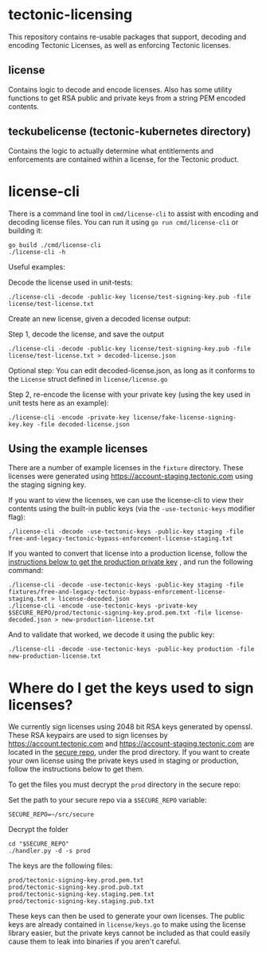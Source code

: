 # tectonic-licensing

This repository contains re-usable packages that support, decoding and encoding Tectonic Licenses, as well as enforcing Tectonic licenses.

## license

Contains logic to decode and encode licenses. Also has some utility functions to get RSA public and private keys from a string PEM encoded contents.

## teckubelicense (tectonic-kubernetes directory)

Contains the logic to actually determine what entitlements and enforcements are contained within a license, for the Tectonic product.

# license-cli

There is a command line tool in `cmd/license-cli` to assist with encoding and decoding license files.
You can run it using `go run cmd/license-cli` or building it:

```
go build ./cmd/license-cli
./license-cli -h
```

Useful examples:

Decode the license used in unit-tests:

```
./license-cli -decode -public-key license/test-signing-key.pub -file license/test-license.txt
```

Create an new license, given a decoded license output:

Step 1, decode the license, and save the output

```
./license-cli -decode -public-key license/test-signing-key.pub -file license/test-license.txt > decoded-license.json
```

Optional step: You can edit decoded-license.json, as long as it conforms to the `License` struct defined in `license/license.go`

Step 2, re-encode the license with your private key (using the key used in unit tests here as an example):

```
./license-cli -encode -private-key license/fake-license-signing-key.key -file decoded-license.json
```

## Using the example licenses

There are a number of example licenses in the `fixture` directory.
These licenses were generated using https://account-staging.tectonic.com using the staging signing key.

If you want to view the licenses, we can use the license-cli to view their contents using the built-in public keys (via the `-use-tectonic-keys` modifier flag):

```
./license-cli -decode -use-tectonic-keys -public-key staging -file free-and-legacy-tectonic-bypass-enforcement-license-staging.txt
```

If you wanted to convert that license into a production license, follow the [instructions below to get the production private key](#where-do-i-get-the-keys-used-to-sign-licenses) , and run the following command:

```
./license-cli -decode -use-tectonic-keys -public-key staging -file fixtures/free-and-legacy-tectonic-bypass-enforcement-license-staging.txt > license-decoded.json
./license-cli -encode -use-tectonic-keys -private-key $SECURE_REPO/prod/tectonic-signing-key.prod.pem.txt -file license-decoded.json > new-production-license.txt
```

And to validate that worked, we decode it using the public key:

```
./license-cli -decode -use-tectonic-keys -public-key production -file new-production-license.txt
```

# Where do I get the keys used to sign licenses?

We currently sign licenses using 2048 bit RSA keys generated by openssl.
These RSA keypairs are used to sign licenses by https://account.tectonic.com and https://account-staging.tectonic.com are located in the [secure repo](https://github.com/coreos-inc/secure), under the prod directory.
If you want to create your own license using the private keys used in staging or production, follow the instructions below to get them.

To get the files you must decrypt the `prod` directory in the secure repo:

Set the path to your secure repo via a `$SECURE_REPO` variable:

```
SECURE_REPO=~/src/secure
```

Decrypt the folder

```
cd "$SECURE_REPO"
./handler.py -d -s prod
```

The keys are the following files:
```
prod/tectonic-signing-key.prod.pem.txt
prod/tectonic-signing-key.prod.pub.txt
prod/tectonic-signing-key.staging.pem.txt
prod/tectonic-signing-key.staging.pub.txt
```

These keys can then be used to generate your own licenses.
The public keys are already contained in `license/keys.go` to make using the license library easier, but the private keys cannot be included as that could easily cause them to leak into binaries if you aren't careful.

